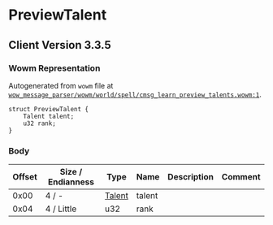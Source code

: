 # PreviewTalent

## Client Version 3.3.5

### Wowm Representation

Autogenerated from `wowm` file at [`wow_message_parser/wowm/world/spell/cmsg_learn_preview_talents.wowm:1`](https://github.com/gtker/wow_messages/tree/main/wow_message_parser/wowm/world/spell/cmsg_learn_preview_talents.wowm#L1).
```rust,ignore
struct PreviewTalent {
    Talent talent;
    u32 rank;
}
```
### Body

| Offset | Size / Endianness | Type | Name | Description | Comment |
| ------ | ----------------- | ---- | ---- | ----------- | ------- |
| 0x00 | 4 / - | [Talent](talent.md) | talent |  |  |
| 0x04 | 4 / Little | u32 | rank |  |  |

